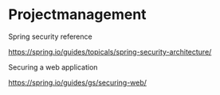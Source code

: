 # Projectmanagement

Spring security reference

https://spring.io/guides/topicals/spring-security-architecture/

Securing a web application

https://spring.io/guides/gs/securing-web/

